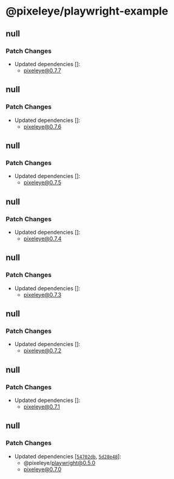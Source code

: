 # @pixeleye/playwright-example

## null

### Patch Changes

- Updated dependencies []:
  - pixeleye@0.7.7

## null

### Patch Changes

- Updated dependencies []:
  - pixeleye@0.7.6

## null

### Patch Changes

- Updated dependencies []:
  - pixeleye@0.7.5

## null

### Patch Changes

- Updated dependencies []:
  - pixeleye@0.7.4

## null

### Patch Changes

- Updated dependencies []:
  - pixeleye@0.7.3

## null

### Patch Changes

- Updated dependencies []:
  - pixeleye@0.7.2

## null

### Patch Changes

- Updated dependencies []:
  - pixeleye@0.7.1

## null

### Patch Changes

- Updated dependencies [[`54702db`](https://github.com/pixeleye-io/pixeleye/commit/54702db29c7d86770c0d5db7a33a3e931f2a55fb), [`5d28e48`](https://github.com/pixeleye-io/pixeleye/commit/5d28e486d4bdd6f2c04b996681600a6eef500ed8)]:
  - @pixeleye/playwright@0.5.0
  - pixeleye@0.7.0
